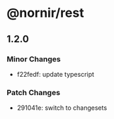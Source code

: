 # @nornir/rest

## 1.2.0

### Minor Changes

- f22fedf: update typescript

### Patch Changes

- 291041e: switch to changesets
